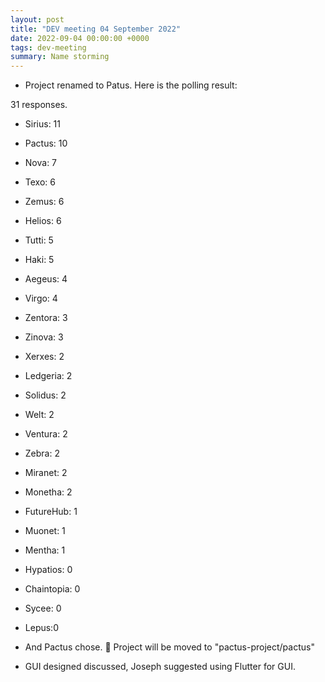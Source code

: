 ```yaml
---
layout: post
title: "DEV meeting 04 September 2022"
date: 2022-09-04 00:00:00 +0000
tags: dev-meeting
summary: Name storming
---
```


- Project renamed to Patus. Here is the polling result:

31 responses.

- Sirius: 11
- Pactus: 10
- Nova: 7
- Texo: 6
- Zemus: 6
- Helios: 6
- Tutti: 5
- Haki: 5
- Aegeus: 4
- Virgo: 4
- Zentora: 3
- Zinova: 3
- Xerxes: 2
- Ledgeria: 2
- Solidus: 2
- Welt: 2
- Ventura: 2
- Zebra: 2
- Miranet: 2
- Monetha: 2
- FutureHub: 1
- Muonet: 1
- Mentha: 1
- Hypatios: 0
- Chaintopia: 0
- Sycee: 0
- Lepus:0

- And Pactus chose. 🎉 Project will be moved to "pactus-project/pactus"

- GUI designed discussed, Joseph suggested using Flutter for GUI.
